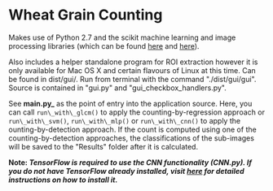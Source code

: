 # Wheat Grain Counting

Makes use of Python 2.7 and the scikit machine learning and image processing libraries (which can be found [here](http://scikit-learn.org/stable/) and [here](http://scikit-image.org)).

Also includes a helper standalone program for ROI extraction however it is only available for Mac OS X and certain flavours of Linux at this time. Can be found in dist/gui/. Run from terminal with the command "./dist/gui/gui". Source is contained in "gui.py" and "gui\_checkbox\_handlers.py".

See **main.py_** as the point of entry into the application source. Here, you can call `run\_with\_glcm()` to apply the counting-by-regression approach or `run\_with\_svm()`, `run\_with\_mlp()` or `run\_with\_cnn()` to apply the ounting-by-detection approach. If the count is computed using one of the counting-by-detection approaches, the classifications of the sub-images will be saved to the "Results" folder after it is calculated.

**Note: _TensorFlow is required to use the CNN functionality (CNN.py). If you do
not have TensorFlow already installed, visit [here](https://github.com/tensorflow/tensorflow/blob/master/tensorflow/g3doc/get_started/os_setup.md)
for detailed instructions on how to install it._**

